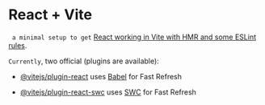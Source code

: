 # React + Vite

` a minimal setup to get` [React working in Vite with HMR and some ESLint rules](https://github.com/ganesh2925).

`Currently`, two official (plugins are available):

* [@vitejs/plugin-react](https://github.com/vitejs/vite-plugin-react/blob/main/packages/plugin-react/README.md) uses [Babel](https://babeljs.io/) for Fast Refresh
- [@vitejs/plugin-react-swc](https://github.com/vitejs/vite-plugin-react-swc) uses [SWC](https://swc.rs/) for Fast Refresh
